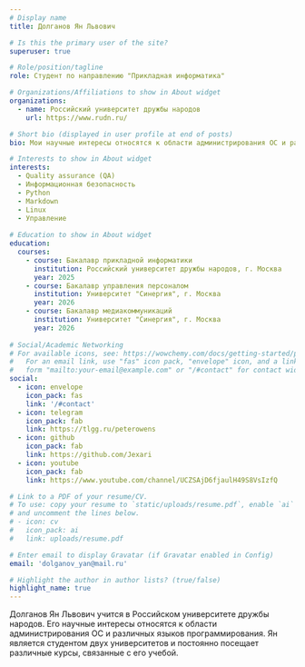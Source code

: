 ```yaml
---
# Display name
title: Долганов Ян Львович

# Is this the primary user of the site?
superuser: true

# Role/position/tagline
role: Студент по направлению "Прикладная информатика"

# Organizations/Affiliations to show in About widget
organizations:
  - name: Российский университет дружбы народов
    url: https://www.rudn.ru/

# Short bio (displayed in user profile at end of posts)
bio: Мои научные интересы относятся к области администрирования ОС и различных языков программирования.

# Interests to show in About widget
interests:
  - Quality assurance (QA)
  - Информационная безопасность
  - Python 
  - Markdown
  - Linux
  - Управление
  
# Education to show in About widget
education:
  courses:
    - course: Бакалавр прикладной информатики
      institution: Российский университет дружбы народов, г. Москва
      year: 2025
    - course: Бакалавр управления персоналом
      institution: Университет "Синергия", г. Москва
      year: 2026
    - course: Бакалавр медиакоммуникаций
      institution: Университет "Синергия", г. Москва
      year: 2026
 
# Social/Academic Networking
# For available icons, see: https://wowchemy.com/docs/getting-started/page-builder/#icons
#   For an email link, use "fas" icon pack, "envelope" icon, and a link in the
#   form "mailto:your-email@example.com" or "/#contact" for contact widget.
social:
  - icon: envelope
    icon_pack: fas
    link: '/#contact'
  - icon: telegram
    icon_pack: fab
    link: https://tlgg.ru/peterowens
  - icon: github
    icon_pack: fab
    link: https://github.com/Jexari
  - icon: youtube
    icon_pack: fab
    link: https://www.youtube.com/channel/UCZSAjD6fjaulH49S8VsIzfQ

# Link to a PDF of your resume/CV.
# To use: copy your resume to `static/uploads/resume.pdf`, enable `ai` icons in `params.toml`,
# and uncomment the lines below.
# - icon: cv
#   icon_pack: ai
#   link: uploads/resume.pdf

# Enter email to display Gravatar (if Gravatar enabled in Config)
email: 'dolganov_yan@mail.ru'

# Highlight the author in author lists? (true/false)
highlight_name: true
---
```


Долганов Ян Львович учится в Российском университете дружбы народов. Его научные интересы относятся к области администрирования ОС и различных языков программирования. Ян является студентом двух университетов и постоянно посещает различные курсы, связанные с его учебой.
